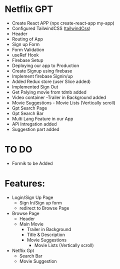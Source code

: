 # Netflix GPT

- Create React APP (npx create-react-app my-app)
- Configured TailwindCSS ([tailwindCss](https://tailwindcss.com/docs/guides/create-react-app))
- Header
- Routing of App
- Sign up Form
- Form Validation
- useRef Hook
- Firebase Setup
- Deploying our app to Production
- Create Signup using firebase
- Implement firebase Signin/up
- Added Redux store (user Slice added)
- Implemented Sign Out
- Get Palying movie from tdmb added
- Video container 
        -Trailer in Background added
- Movie Suggestions
        - Movie Lists (Vertically scroll)
- Gpt Search Page
- Gpt Search Bar
- Multi Lang Feature in our App
- APi Intregation added
- Suggestion part added

# TO DO
- Formik to be Added

# Features:
- Login/Sign Up Page
    - Sign In/Sign up form
    - redirect to Browse Page
- Browse Page
    - Header
    - Main Movie
        - Trailer in Background
        - Title & Description
        - Movie Suggestions
            - Movie Lists (Vertically scroll)
- Netflix Gpt
    - Search Bar
    - Movie Suggestion